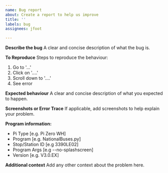 ```yaml
---
name: Bug report
about: Create a report to help us improve
title: ''
labels: bug
assignees: jfoot

---
```


**Describe the bug**
A clear and concise description of what the bug is.

**To Reproduce**
Steps to reproduce the behaviour:
1. Go to '...'
2. Click on '....'
3. Scroll down to '....'
4. See error

**Expected behaviour**
A clear and concise description of what you expected to happen.

**Screenshots or Error Trace**
If applicable, add screenshots to help explain your problem.

**Program information:**
 - Pi Type [e.g. Pi Zero WH]
 - Program [e.g. NationalBuses.py]
 - Stop/Station ID [e.g 3390LE02]
 - Program Args [e.g --no-splashscreen]
 - Version [e.g. V3.0.EX]

**Additional context**
Add any other context about the problem here.
